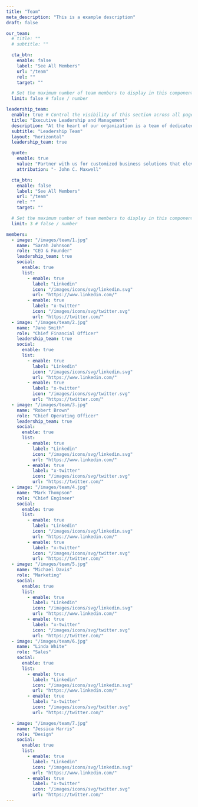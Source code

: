 ```yaml
---
title: "Team"
meta_description: "This is a example description"
draft: false

our_team:
  # title: ""
  # subtitle: ""

  cta_btn:
    enable: false
    label: "See All Members"
    url: "/team"
    rel: ""
    target: ""

  # Set the maximum number of team members to display in this component instance
  limit: false # false / number

leadership_team:
  enable: true # Control the visibility of this section across all pages where it is used
  title: "Executive Leadership and Management"
  description: "At the heart of our organization is a team of dedicated and experienced leaders who drive our mission forward with passion and expertise."
  subtitle: "Leadership Team"
  layout: "horizontal"
  leadership_team: true

  quote:
    enable: true
    value: "Partner with us for customized business solutions that elevate your corporate performance and ensure long-term success"
    attribution: "- John C. Maxwell"

  cta_btn:
    enable: false
    label: "See All Members"
    url: "/team"
    rel: ""
    target: ""

  # Set the maximum number of team members to display in this component instance
  limit: 3 # false / number

members:
  - image: "/images/team/1.jpg"
    name: "Sarah Johnson"
    role: "CEO & Founder"
    leadership_team: true
    social:
      enable: true
      list:
        - enable: true
          label: "Linkedin"
          icon: "/images/icons/svg/linkedin.svg"
          url: "https://www.linkedin.com/"
        - enable: true
          label: "x-twitter"
          icon: "/images/icons/svg/twitter.svg"
          url: "https://twitter.com/"
  - image: "/images/team/2.jpg"
    name: "Jane Smith"
    role: "Chief Financial Officer"
    leadership_team: true
    social:
      enable: true
      list:
        - enable: true
          label: "Linkedin"
          icon: "/images/icons/svg/linkedin.svg"
          url: "https://www.linkedin.com/"
        - enable: true
          label: "x-twitter"
          icon: "/images/icons/svg/twitter.svg"
          url: "https://twitter.com/"
  - image: "/images/team/3.jpg"
    name: "Robert Brown"
    role: "Chief Operating Officer"
    leadership_team: true
    social:
      enable: true
      list:
        - enable: true
          label: "Linkedin"
          icon: "/images/icons/svg/linkedin.svg"
          url: "https://www.linkedin.com/"
        - enable: true
          label: "x-twitter"
          icon: "/images/icons/svg/twitter.svg"
          url: "https://twitter.com/"
  - image: "/images/team/4.jpg"
    name: "Mark Thompson"
    role: "Chief Engineer"
    social:
      enable: true
      list:
        - enable: true
          label: "Linkedin"
          icon: "/images/icons/svg/linkedin.svg"
          url: "https://www.linkedin.com/"
        - enable: true
          label: "x-twitter"
          icon: "/images/icons/svg/twitter.svg"
          url: "https://twitter.com/"
  - image: "/images/team/5.jpg"
    name: "Michael Davis"
    role: "Marketing"
    social:
      enable: true
      list:
        - enable: true
          label: "Linkedin"
          icon: "/images/icons/svg/linkedin.svg"
          url: "https://www.linkedin.com/"
        - enable: true
          label: "x-twitter"
          icon: "/images/icons/svg/twitter.svg"
          url: "https://twitter.com/"
  - image: "/images/team/6.jpg"
    name: "Linda White"
    role: "Sales"
    social:
      enable: true
      list:
        - enable: true
          label: "Linkedin"
          icon: "/images/icons/svg/linkedin.svg"
          url: "https://www.linkedin.com/"
        - enable: true
          label: "x-twitter"
          icon: "/images/icons/svg/twitter.svg"
          url: "https://twitter.com/"

  - image: "/images/team/7.jpg"
    name: "Jessica Harris"
    role: "Design"
    social:
      enable: true
      list:
        - enable: true
          label: "Linkedin"
          icon: "/images/icons/svg/linkedin.svg"
          url: "https://www.linkedin.com/"
        - enable: true
          label: "x-twitter"
          icon: "/images/icons/svg/twitter.svg"
          url: "https://twitter.com/"
---
```


